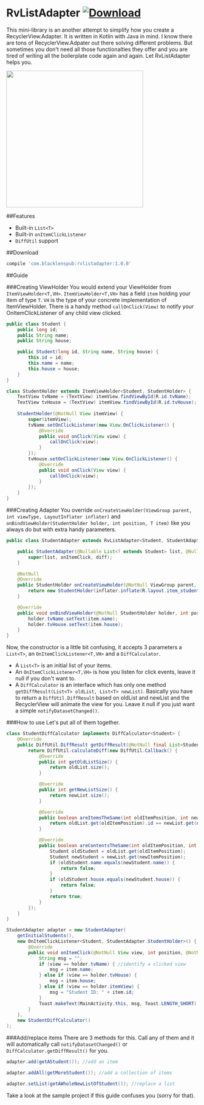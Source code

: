 # RvListAdapter [ ![Download](https://api.bintray.com/packages/blacklenspub/maven/rvlistadapter/images/download.svg) ](https://bintray.com/blacklenspub/maven/rvlistadapter/_latestVersion)
This mini-library is an another attempt to simplify how you create a RecyclerView.Adapter.
It is written in Kotlin with Java in mind.
I know there are tons of RecyclerView.Adpater out there solving different problems.
But sometimes you don't need all those functionalties they offer and you are tired of writing all the boilerplate code again and again. Let RvListAdapter helps you.

<img src="https://cloud.githubusercontent.com/assets/20502146/22319779/79ceb91a-e3b8-11e6-8ef1-cdbf32887ff3.gif" width="360">

##Features
- Built-in `List<T>`
- Built-in `onItemClickListener`
- `DiffUtil` support

##Download
```gradle
compile 'com.blacklenspub:rvlistadapter:1.0.0'
```

##Guide

###Creating ViewHolder
You would extend your ViewHolder from `ItemViewHolder<T,VH>`.
`ItemViewHolder<T,VH>` has a field `item` holding your item of type `T`.
`VH` is the type of your concrete implementation of ItemViewHolder.
There is a handy method `callOnClick(View)` to notify your OnItemClickListener of any child view clicked.

```java
public class Student {
    public long id;
    public String name;
    public String house;

    public Student(long id, String name, String house) {
        this.id = id;
        this.name = name;
        this.house = house;
    }
}

class StudentHolder extends ItemViewHolder<Student, StudentHolder> {
    TextView tvName = (TextView) itemView.findViewById(R.id.tvName);
    TextView tvHouse = (TextView) itemView.findViewById(R.id.tvHouse);
    
    StudentHolder(@NotNull View itemView) {
        super(itemView);
        tvName.setOnClickListener(new View.OnClickListener() {
            @Override
            public void onClick(View view) {
                callOnClick(view);
            }
        });
        tvHouse.setOnClickListener(new View.OnClickListener() {
            @Override
            public void onClick(View view) {
                callOnClick(view);
            }
        });
    }
}
```

###Creating Adapter
You override `onCreateViewHolder(ViewGroup parent, int viewType, LayoutInflater inflater)` and `onBindViewHolder(StudentHolder holder, int position, T item)` like you always do but with extra handy parameters.

```java
public class StudentAdapter extends RvListAdapter<Student, StudentAdapter.StudentHolder> {

    public StudentAdapter(@Nullable List<? extends Student> list, @Nullable OnItemClickListener<Student, StudentHolder> onItemClick, @Nullable DiffCalculator<Student> diff) {
        super(list, onItemClick, diff);
    }

    @NotNull
    @Override
    public StudentHolder onCreateViewHolder(@NotNull ViewGroup parent, int viewType, @NotNull LayoutInflater inflater) {
        return new StudentHolder(inflater.inflate(R.layout.item_student, parent, false));
    }

    @Override
    public void onBindViewHolder(@NotNull StudentHolder holder, int position, @NotNull Student item) {
        holder.tvName.setText(item.name);
        holder.tvHouse.setText(item.house);
    }
}
```

Now, the constructor is a little bit confusing, it accepts 3 parameters a `List<T>`, an `OnItemClickListener<T,VH>` and a `DiffCalculator`.
- A `List<T>` is an initial list of your items.
- An `OnItemClickListener<T,VH>` is how you listen for click events, leave it null if you don't want to.
- A `DiffCalculator` is an interface which has only one method `getDiffResult(List<T> oldList, List<T> newList)`.
Basically you have to return a `DiffUtil.DiffResult` based on oldList and newList and the RecyclerView will animate the view for you. Leave it null if you just want a simple `notifyDatasetChanged()`.

###How to use
Let's put all of them together.

```java
class StudentDiffCalculator implements DiffCalculator<Student> {
    @Override
    public DiffUtil.DiffResult getDiffResult(@NotNull final List<Student> oldList, @NotNull final List<Student> newList) {
        return DiffUtil.calculateDiff(new DiffUtil.Callback() {
            @Override
            public int getOldListSize() {
                return oldList.size();
            }

            @Override
            public int getNewListSize() {
                return newList.size();
            }

            @Override
            public boolean areItemsTheSame(int oldItemPosition, int newItemPosition) {
                return oldList.get(oldItemPosition).id == newList.get(newItemPosition).id;
            }

            @Override
            public boolean areContentsTheSame(int oldItemPosition, int newItemPosition) {
                Student oldStudent = oldList.get(oldItemPosition);
                Student newStudent = newList.get(newItemPosition);
                if (oldStudent.name.equals(newStudent.name)) {
                    return false;
                }
                if (oldStudent.house.equals(newStudent.house)) {
                    return false;
                }
                return true;
            }
        });
    }
}

StudentAdapter adapter = new StudentAdapter(
    getInitialStudents(),
    new OnItemClickListener<Student, StudentAdapter.StudentHolder>() {
        @Override
        public void onItemClick(@NotNull View view, int position, @NotNull StudentAdapter.StudentHolder holder, @NotNull Student item) {
            String msg = "";
            if (view == holder.tvName) { //identify a clicked view
                msg = item.name;
            } else if (view == holder.tvHouse) {
                msg = item.house;
            } else if (view == holder.itemView) {
                msg = "Student ID: " + item.id;
            }
            Toast.makeText(MainActivity.this, msg, Toast.LENGTH_SHORT).show();
        }
    },
    new StudentDiffCalculator()
);
```

###Add/replace items
There are 3 methods for this. Call any of them and it will automatically call `notifyDatasetChanged()` or `DiffCalculator.getDiffResult()` for you.
```java
adapter.add(getAStudent()); //add an item

adapter.addAll(getMoreStudent()); //add a collection of items

adapter.setList(getAWholeNewListOfStudent()); //replace a list
```

Take a look at the sample project if this guide confuses you (sorry for that).

